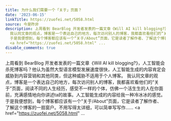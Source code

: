 ```yaml
---
title: 为什么我们需要一个「关于」页面？
date: '2023-06-15'
linkTitle: https://zuofei.net/5058.html
source: 今是昨非
description: 上周看到 BearBlog 开发者发表的一篇文章《Will AI kill blogging?》，人工智能会杀死博客吗？他认为虽然大型语言模型发展速度很快，人工智能生成的内容肯定会威胁到内容营销和其他同类，但这种威胁不适用于个人博客。
  我认同文章的观点，博客是一个表达自己的地方，每次访问别人的博客，我都喜欢看他们的“关于”页面，阅读不同的人生经历，感受不一样的个体，仿佛一个活生生的人在你面前，充满感情地向你讲述ta的故事。人工智能生成的内容给我一种冷冰冰的感觉。
  于是我便想到，每个博客都应该有一个“关于/About”页面，它是读者了解作者、了解这个博客的一扇窗户。不用写得太详细，可以简单写写作......<span class="read-more">
  <a href="https://zuofei.net/5058.html" ...
disable_comments: true
---
```

上周看到 BearBlog 开发者发表的一篇文章《Will AI kill blogging?》，人工智能会杀死博客吗？他认为虽然大型语言模型发展速度很快，人工智能生成的内容肯定会威胁到内容营销和其他同类，但这种威胁不适用于个人博客。 我认同文章的观点，博客是一个表达自己的地方，每次访问别人的博客，我都喜欢看他们的“关于”页面，阅读不同的人生经历，感受不一样的个体，仿佛一个活生生的人在你面前，充满感情地向你讲述ta的故事。人工智能生成的内容给我一种冷冰冰的感觉。 于是我便想到，每个博客都应该有一个“关于/About”页面，它是读者了解作者、了解这个博客的一扇窗户。不用写得太详细，可以简单写写作......<span class="read-more"> <a href="https://zuofei.net/5058.html" ...
